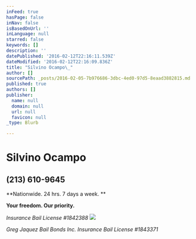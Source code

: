 ```yaml
---
inFeed: true
hasPage: false
inNav: false
isBasedOnUrl: ''
inLanguage: null
starred: false
keywords: []
description: ''
datePublished: '2016-02-12T22:16:11.539Z'
dateModified: '2016-02-12T22:16:09.836Z'
title: "Silvino Ocampo\_"
author: []
sourcePath: _posts/2016-02-05-7b976686-3dbc-4ed0-97d5-8eaad3882815.md
published: true
authors: []
publisher:
  name: null
  domain: null
  url: null
  favicon: null
_type: Blurb

---
```

# Silvino Ocampo 

## (213) 610-9645

**Nationwide. 24 hrs. 7 days a week. **

**Your freedom. Our priority.**

_Insurance Bail License \#1842388_
![](https://s3-us-west-2.amazonaws.com/the-grid-img/p/b523098fe2d3cff714ad93c7a9b0858551c54f11.jpg)

_Greg Jaquez Bail Bonds Inc. Insurance Bail License \#1843371_